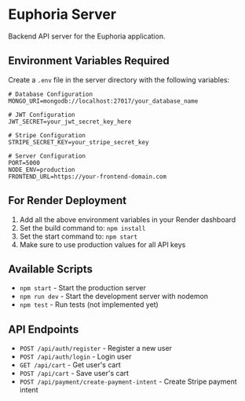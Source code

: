 # Euphoria Server

Backend API server for the Euphoria application.

## Environment Variables Required

Create a `.env` file in the server directory with the following variables:

```env
# Database Configuration
MONGO_URI=mongodb://localhost:27017/your_database_name

# JWT Configuration
JWT_SECRET=your_jwt_secret_key_here

# Stripe Configuration
STRIPE_SECRET_KEY=your_stripe_secret_key

# Server Configuration
PORT=5000
NODE_ENV=production
FRONTEND_URL=https://your-frontend-domain.com
```

## For Render Deployment

1. Add all the above environment variables in your Render dashboard
2. Set the build command to: `npm install`
3. Set the start command to: `npm start`
4. Make sure to use production values for all API keys

## Available Scripts

- `npm start` - Start the production server
- `npm run dev` - Start the development server with nodemon
- `npm test` - Run tests (not implemented yet)

## API Endpoints

- `POST /api/auth/register` - Register a new user
- `POST /api/auth/login` - Login user
- `GET /api/cart` - Get user's cart
- `POST /api/cart` - Save user's cart
- `POST /api/payment/create-payment-intent` - Create Stripe payment intent 